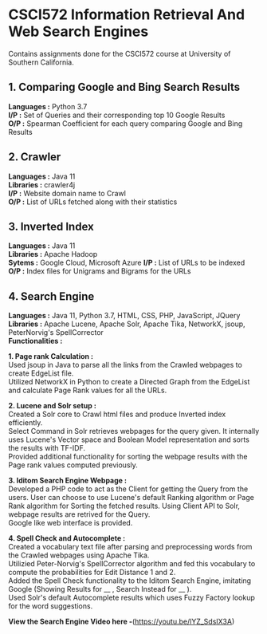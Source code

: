 # CSCI572 Information Retrieval And Web Search Engines
Contains assignments done for the CSCI572 course at University of Southern California.

## 1. Comparing Google and Bing Search Results

**Languages :** Python 3.7  
**I/P :** Set of Queries and their corresponding top 10 Google Results  
**O/P :** Spearman Coefficient for each query comparing Google and Bing Results

## 2. Crawler

**Languages :** Java 11  
**Libraries :** crawler4j  
**I/P :** Website domain name to Crawl  
**O/P :** List of URLs fetched along with their statistics

## 3. Inverted Index  

**Languages :** Java 11  
**Libraries :** Apache Hadoop  
**Sytems :** Google Cloud, Microsoft Azure 
**I/P :** List of URLs to be indexed  
**O/P :** Index files for Unigrams and Bigrams for the URLs

## 4. Search Engine  

**Languages :** Java 11, Python 3.7, HTML, CSS, PHP, JavaScript, JQuery  
**Libraries :** Apache Lucene, Apache Solr, Apache Tika, NetworkX, jsoup, PeterNorvig's SpellCorrector  
**Functionalities :**  

**1. Page rank Calculation :**   
Used jsoup in Java to parse all the links from the Crawled webpages to create EdgeList file.  
Utilized NetworkX in Python to create a Directed Graph from the EdgeList and calculate Page Rank values for all the URLs.  

**2. Lucene and Solr setup :**  
Created a Solr core to Crawl html files and produce Inverted index efficiently.  
Select Command in Solr retrieves webpages for the query given. It internally uses Lucene's Vector space and Boolean Model representation and sorts the results with TF-IDF.  
Provided additional functionality for sorting the webpage results with the Page rank values computed previously.

**3. Iditom Search Engine Webpage :**  
Developed a PHP code to act as the Client for getting the Query from the users. 
User can choose to use Lucene's default Ranking algorithm or Page Rank algorithm for Sorting the fetched results.
Using Client API to Solr, webpage results are retrived for the Query.  
Google like web interface is provided.  

**4. Spell Check and Autocomplete  :**  
Created a vocabulary text file after parsing and preprocessing words from the Crawled webpages using Apache Tika.  
Utilizied Peter-Norvig's SpellCorrector algorithm and fed this vocabulary to compute the probabilities for Edit Distance 1 and 2.  
Added the Spell Check functionality to the Iditom Search Engine, imitating Google (Showing Results for __ , Search Instead for __ ).  
Used Solr's default Autocomplete results which uses Fuzzy Factory lookup for the word suggestions.  

**View the Search Engine Video here -**(https://youtu.be/lYZ_SdsIX3A)
